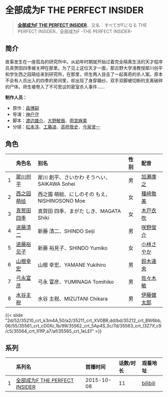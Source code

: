 # 全部成为F THE PERFECT INSIDER


> <u>**[全部成为F THE PERFECT INSIDER](http://bgm.tv/subject/118783)**</u>，又名：すべてがFになる THE PERFECT INSIDER、全部成为F -THE PERFECT INSIDER-

## 简介


故事发生在一座孤岛的研究所中。从幼年时期就开始过着完全隔离生活的天才程序员真贺田四季被关押在那里。为了见上这位天才一面，那古野大学准教授犀川创平和学生西之园萌绘来到研究所，在那里，师生两人目击了一起离奇的杀人案。原本不会有人员出入的四季的房间里，却出现了身穿婚纱、双手双脚被切断的支离破碎的尸体。师生被卷入了不可思议的密室杀人事件……

**制作人员：**
- 原作：[森博嗣](http://bgm.tv/person/3480)
- 导演：[神户守](http://bgm.tv/person/1047)
- 脚本：[渡边雄介](http://bgm.tv/person/14419)、[大野敏哉](http://bgm.tv/person/7427)、[雨宮麻美](http://bgm.tv/person/19636)
- 分镜：[松本淳](http://bgm.tv/person/3510)、[工藤进](http://bgm.tv/person/990)、[高桥敦史](http://bgm.tv/person/3679)、[今泉贤一](http://bgm.tv/person/1137)

## 角色

|     |   角色名   |   别名  | 性别 |  配音  |
|:--- |:------  |:----      |:---  |:--   |
| 1 | [犀川创平](http://bgm.tv/character/35210) | 犀川 創平、さいかわ そうへい、SAIKAWA Sohei | 男 | [加瀬康之](http://bgm.tv/person/4469) |
| 2 | [西之园萌绘](http://bgm.tv/character/35211) | 西之園 萌絵、にしのその もえ、NISHINOSONO Moe | 女 | [種﨑敦美](http://bgm.tv/person/7575) |
| 3 | [真贺田四季](http://bgm.tv/character/35212) | 真賀田 四季、まがた しき、MAGATA Shiki | 女 | [木戸衣吹](http://bgm.tv/person/7734) |
| 4 | [进藤清二](http://bgm.tv/character/35561) | 新藤 清二、SHINDO Seiji | 男 | [咲野俊介](http://bgm.tv/person/4951) |
| 5 | [进藤裕见子](http://bgm.tv/character/35562) | 新藤 裕見子、SHINDO Yumiko | 女 | [小林さやか](http://bgm.tv/person/19449) |
| 6 | [山根幸宏](http://bgm.tv/character/35563) | 山根 幸宏、YAMANE Yukihiro | 男 | [鈴木達央](http://bgm.tv/person/5031) |
| 7 | [弓永富彦](http://bgm.tv/character/35564) | 弓永 富彦、YUMINAGA Tomihiko | 男 | [佐々木敏](http://bgm.tv/person/4610) |
| 8 | [水谷主税](http://bgm.tv/character/35565) | 水谷 主税、MIZUTANI Chikara | 男 | [伊藤健太郎](http://bgm.tv/person/4391) |

{{< slide "2d/52/35210_crt_k3m4A,50/a2/35211_crt_XV0BR,dd/bd/35212_crt_8W6bb,06/55/35561_crt_cD0Xc,1b/99/35562_crt_5Ap4S,3c/7d/35563_crt_I3Z7X,c9/c5/35564_crt_1I1fP,a7/af/35565_crt_1eLEf" >}}

## 系列

|     |   系列名   |   首播时间  | 话数/时长  | 观看地址 |
|:---  |:------    |:----      |:---       |:---  |
| 1 |[全部成为F THE PERFECT INSIDER](https://bgm.tv/subject/118783)| 2015-10-08 | 11 | [bilibili](https://www.bilibili.com/bangumi/play/ep71026)  |



